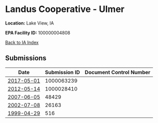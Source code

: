 # Landus Cooperative - Ulmer

**Location:** Lake View, IA

**EPA Facility ID:** 100000004808

[Back to IA Index](../../index.md)

## Submissions

| Date | Submission ID | Document Control Number |
|------|--------------|-------------------------|
| [2017-05-01](submissions/1000063239.md) | 1000063239 |  |
| [2012-05-14](submissions/1000028410.md) | 1000028410 |  |
| [2007-06-05](submissions/48429.md) | 48429 |  |
| [2002-07-08](submissions/26163.md) | 26163 |  |
| [1999-04-29](submissions/516.md) | 516 |  |
